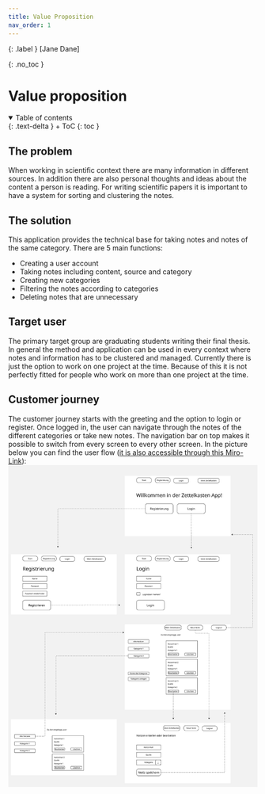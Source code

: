 ```yaml
---
title: Value Proposition
nav_order: 1
---
```


{: .label }
[Jane Dane]

{: .no_toc }
# Value proposition

<details open markdown="block">
{: .text-delta }
<summary>Table of contents</summary>
+ ToC
{: toc }
</details>

## The problem

When working in scientific context there are many information in different sources. In addition there are also personal thoughts and ideas about the content a person is reading. For writing scientific papers it is important to have a system for sorting and clustering the notes. 

## The solution

This application provides the technical base for taking notes and notes of the same category. 
There are 5 main functions:
 + Creating a user account
 + Taking notes including content, source and category
 + Creating new categories
 + Filtering the notes according to categories
 + Deleting notes that are unnecessary
 

## Target user

The primary target group are graduating students writing their final thesis. 
In general the method and application can be used in every context where notes and information has to be clustered and managed. Currently there is just the option to work on one project at the time. Because of this it is not perfectly fitted for people who work on more than one project at the time. 

## Customer journey

The customer journey starts with the greeting and the option to login or register. Once logged in, the user can navigate through the notes of the different categories or take new notes. The navigation bar on top makes it possible to switch from every screen to every other screen. In the picture below you can find the user flow ([it is also accessible through this Miro-Link](https://miro.com/app/board/uXjVIOX94I4=/)): ![Customer journey](assets/images/JourneyZettelkasten.png) 